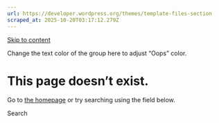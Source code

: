 ```yaml
---
url: https://developer.wordpress.org/themes/template-files-section
scraped_at: 2025-10-20T03:17:12.279Z
---
```


[Skip to content](https://developer.wordpress.org/themes/template-files-section#wp--skip-link--target)

Change the text color of the group here to adjust “Oops” color.

# This page doesn’t exist.

Go to [the homepage](https://developer.wordpress.org/) or try searching using the field below.

Search